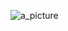 ![a_picture](https://github.com/quang-Ivan/Image-Hosting-1/blob/master/0023_waifu2x_art_noise3_scale_tta_1.png)
